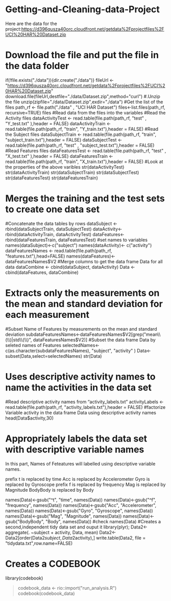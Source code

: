 # Getting-and-Cleaning-data-Project
Here are the data for the project:https://d396qusza40orc.cloudfront.net/getdata%2Fprojectfiles%2FUCI%20HAR%20Dataset.zip
# Download the file and put the file in the data folder
if(!file.exists("./data")){dir.create("./data")}
fileUrl <- "https://d396qusza40orc.cloudfront.net/getdata%2Fprojectfiles%2FUCI%20HAR%20Dataset.zip"
download.file(fileUrl,destfile="./data/Dataset.zip",method="curl")
#.Unzip the file
unzip(zipfile="./data/Dataset.zip",exdir="./data")
#Get the list of the files
path_rf <- file.path("./data" , "UCI HAR Dataset")
files<-list.files(path_rf, recursive=TRUE)
files
#Read data from the files into the variables
  #Read the Activity files
dataActivityTest  <- read.table(file.path(path_rf, "test" , "Y_test.txt" ),header = FALSE)
dataActivityTrain <- read.table(file.path(path_rf, "train", "Y_train.txt"),header = FALSE)
  #Read the Subject files
dataSubjectTrain <- read.table(file.path(path_rf, "train", "subject_train.txt"),header = FALSE)
dataSubjectTest  <- read.table(file.path(path_rf, "test" , "subject_test.txt"),header = FALSE)
  #Read Features files
dataFeaturesTest  <- read.table(file.path(path_rf, "test" , "X_test.txt" ),header = FALSE)
dataFeaturesTrain <- read.table(file.path(path_rf, "train", "X_train.txt"),header = FALSE)
#Look at the properties of the above varibles
str(dataActivityTest)
str(dataActivityTrain)
str(dataSubjectTrain)
str(dataSubjectTest)
str(dataFeaturesTest)
str(dataFeaturesTrain)
# Merges the training and the test sets to create one data set
#Concatenate the data tables by rows
dataSubject <- rbind(dataSubjectTrain, dataSubjectTest)
dataActivity<- rbind(dataActivityTrain, dataActivityTest)
dataFeatures<- rbind(dataFeaturesTrain, dataFeaturesTest)
#set names to variables
names(dataSubject)<-c("subject")
names(dataActivity)<- c("activity")
dataFeaturesNames <- read.table(file.path(path_rf, "features.txt"),head=FALSE)
names(dataFeatures)<- dataFeaturesNames$V2
#Merge columns to get the data frame Data for all data
dataCombine <- cbind(dataSubject, dataActivity)
Data <- cbind(dataFeatures, dataCombine)
# Extracts only the measurements on the mean and standard deviation for each measurement
#Subset Name of Features by measurements on the mean and standard deviation
subdataFeaturesNames<-dataFeaturesNames$V2[grep("mean\\(\\)|std\\(\\)", dataFeaturesNames$V2)]
#Subset the data frame Data by seleted names of Features
selectedNames<-c(as.character(subdataFeaturesNames), "subject", "activity" )
Data<-subset(Data,select=selectedNames)
str(Data)
# Uses descriptive activity names to name the activities in the data set
#Read descriptive activity names from “activity_labels.txt”
activityLabels <- read.table(file.path(path_rf, "activity_labels.txt"),header = FALSE)
#factorize Variable activity in the data frame Data using descriptive activity names
head(Data$activity,30)
# Appropriately labels the data set with descriptive variable names
In this part, Names of Feteatures will labelled using descriptive variable names.

prefix t is replaced by time
Acc is replaced by Accelerometer
Gyro is replaced by Gyroscope
prefix f is replaced by frequency
Mag is replaced by Magnitude
BodyBody is replaced by Body

names(Data)<-gsub("^t", "time", names(Data))
names(Data)<-gsub("^f", "frequency", names(Data))
names(Data)<-gsub("Acc", "Accelerometer", names(Data))
names(Data)<-gsub("Gyro", "Gyroscope", names(Data))
names(Data)<-gsub("Mag", "Magnitude", names(Data))
names(Data)<-gsub("BodyBody", "Body", names(Data))
#check
names(Data)
#Creates a second,independent tidy data set and ouput it
library(plyr);
Data2<-aggregate(. ~subject + activity, Data, mean)
Data2<-Data2[order(Data2$subject,Data2$activity),]
write.table(Data2, file = "tidydata.txt",row.name=FALSE)
# Creates a CODEBOOK
library(codebook)
> codebook_data <- rio::import("run_analysis.R")
> codebook(codebook_data)
